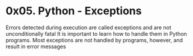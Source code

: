 # 0x05. Python - Exceptions

Errors detected during execution are called exceptions and are not unconditionally fatal
It is important to learn how to handle them in Python programs.
Most exceptions are not handled by programs, however, and result in error messages